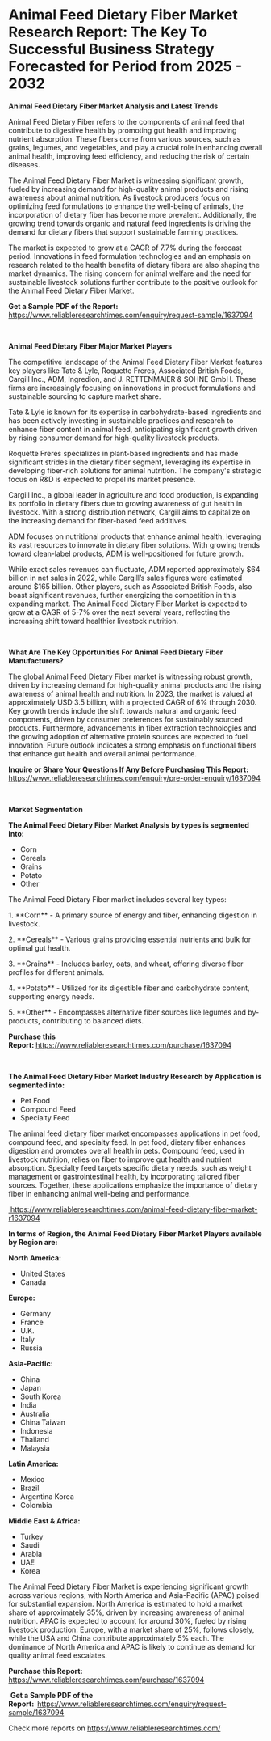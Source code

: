 <p><h1>Animal Feed Dietary Fiber Market Research Report: The Key To Successful Business Strategy Forecasted for Period from 2025 - 2032</h1></p><p><strong>Animal Feed Dietary Fiber Market Analysis and Latest Trends</strong></p>
<p><p>Animal Feed Dietary Fiber refers to the components of animal feed that contribute to digestive health by promoting gut health and improving nutrient absorption. These fibers come from various sources, such as grains, legumes, and vegetables, and play a crucial role in enhancing overall animal health, improving feed efficiency, and reducing the risk of certain diseases.</p><p>The Animal Feed Dietary Fiber Market is witnessing significant growth, fueled by increasing demand for high-quality animal products and rising awareness about animal nutrition. As livestock producers focus on optimizing feed formulations to enhance the well-being of animals, the incorporation of dietary fiber has become more prevalent. Additionally, the growing trend towards organic and natural feed ingredients is driving the demand for dietary fibers that support sustainable farming practices.</p><p>The market is expected to grow at a CAGR of 7.7% during the forecast period. Innovations in feed formulation technologies and an emphasis on research related to the health benefits of dietary fibers are also shaping the market dynamics. The rising concern for animal welfare and the need for sustainable livestock solutions further contribute to the positive outlook for the Animal Feed Dietary Fiber Market.</p></p>
<p><strong>Get a Sample PDF of the Report:&nbsp;</strong> <a href="https://www.reliableresearchtimes.com/enquiry/request-sample/1637094?utm_campaign=3293&utm_medium=2&utm_source=Github&utm_content=ia&utm_term=23032025&utm_id=animal-feed-dietary-fiber">https://www.reliableresearchtimes.com/enquiry/request-sample/1637094</a></p>
<p>&nbsp;</p>
<p><strong>Animal Feed Dietary Fiber Major Market Players</strong></p>
<p><p>The competitive landscape of the Animal Feed Dietary Fiber Market features key players like Tate & Lyle, Roquette Freres, Associated British Foods, Cargill Inc., ADM, Ingredion, and J. RETTENMAIER & SOHNE GmbH. These firms are increasingly focusing on innovations in product formulations and sustainable sourcing to capture market share.</p><p>Tate & Lyle is known for its expertise in carbohydrate-based ingredients and has been actively investing in sustainable practices and research to enhance fiber content in animal feed, anticipating significant growth driven by rising consumer demand for high-quality livestock products. </p><p>Roquette Freres specializes in plant-based ingredients and has made significant strides in the dietary fiber segment, leveraging its expertise in developing fiber-rich solutions for animal nutrition. The company's strategic focus on R&D is expected to propel its market presence.</p><p>Cargill Inc., a global leader in agriculture and food production, is expanding its portfolio in dietary fibers due to growing awareness of gut health in livestock. With a strong distribution network, Cargill aims to capitalize on the increasing demand for fiber-based feed additives.</p><p>ADM focuses on nutritional products that enhance animal health, leveraging its vast resources to innovate in dietary fiber solutions. With growing trends toward clean-label products, ADM is well-positioned for future growth.</p><p>While exact sales revenues can fluctuate, ADM reported approximately $64 billion in net sales in 2022, while Cargill’s sales figures were estimated around $165 billion. Other players, such as Associated British Foods, also boast significant revenues, further energizing the competition in this expanding market. The Animal Feed Dietary Fiber Market is expected to grow at a CAGR of 5-7% over the next several years, reflecting the increasing shift toward healthier livestock nutrition.</p></p>
<p>&nbsp;</p>
<p><strong>What Are The Key Opportunities For Animal Feed Dietary Fiber Manufacturers?</strong></p>
<p><p>The global Animal Feed Dietary Fiber market is witnessing robust growth, driven by increasing demand for high-quality animal products and the rising awareness of animal health and nutrition. In 2023, the market is valued at approximately USD 3.5 billion, with a projected CAGR of 6% through 2030. Key growth trends include the shift towards natural and organic feed components, driven by consumer preferences for sustainably sourced products. Furthermore, advancements in fiber extraction technologies and the growing adoption of alternative protein sources are expected to fuel innovation. Future outlook indicates a strong emphasis on functional fibers that enhance gut health and overall animal performance.</p></p>
<p><strong>Inquire or Share Your Questions If Any Before Purchasing This Report:</strong> <a href="https://www.reliableresearchtimes.com/enquiry/pre-order-enquiry/1637094?utm_campaign=3293&utm_medium=2&utm_source=Github&utm_content=ia&utm_term=23032025&utm_id=animal-feed-dietary-fiber">https://www.reliableresearchtimes.com/enquiry/pre-order-enquiry/1637094</a></p>
<p>&nbsp;</p>
<p><strong>Market Segmentation</strong></p>
<p><strong>The Animal Feed Dietary Fiber Market Analysis by types is segmented into:</strong></p>
<p><ul><li>Corn</li><li>Cereals</li><li>Grains</li><li>Potato</li><li>Other</li></ul></p>
<p><p>The Animal Feed Dietary Fiber market includes several key types: </p><p>1. **Corn** - A primary source of energy and fiber, enhancing digestion in livestock.</p><p>2. **Cereals** - Various grains providing essential nutrients and bulk for optimal gut health.</p><p>3. **Grains** - Includes barley, oats, and wheat, offering diverse fiber profiles for different animals.</p><p>4. **Potato** - Utilized for its digestible fiber and carbohydrate content, supporting energy needs.</p><p>5. **Other** - Encompasses alternative fiber sources like legumes and by-products, contributing to balanced diets.</p></p>
<p><strong>Purchase this Report:&nbsp;</strong><a href="https://www.reliableresearchtimes.com/purchase/1637094?utm_campaign=3293&utm_medium=2&utm_source=Github&utm_content=ia&utm_term=23032025&utm_id=animal-feed-dietary-fiber">https://www.reliableresearchtimes.com/purchase/1637094</a></p>
<p>&nbsp;</p>
<p><strong>The Animal Feed Dietary Fiber Market Industry Research by Application is segmented into:</strong></p>
<p><ul><li>Pet Food</li><li>Compound Feed</li><li>Specialty Feed</li></ul></p>
<p><p>The animal feed dietary fiber market encompasses applications in pet food, compound feed, and specialty feed. In pet food, dietary fiber enhances digestion and promotes overall health in pets. Compound feed, used in livestock nutrition, relies on fiber to improve gut health and nutrient absorption. Specialty feed targets specific dietary needs, such as weight management or gastrointestinal health, by incorporating tailored fiber sources. Together, these applications emphasize the importance of dietary fiber in enhancing animal well-being and performance.</p></p>
<p><a href="https://www.reliableresearchtimes.com/animal-feed-dietary-fiber-market-r1637094?utm_campaign=3293&utm_medium=2&utm_source=Github&utm_content=ia&utm_term=23032025&utm_id=animal-feed-dietary-fiber">&nbsp;https://www.reliableresearchtimes.com/animal-feed-dietary-fiber-market-r1637094</a></p>
<p><strong>In terms of Region, the Animal Feed Dietary Fiber Market Players available by Region are:</strong></p>
<p>
    <p> <strong> North America: </strong>
        <ul>
            <li>United States</li>
            <li>Canada</li>
        </ul>
        </p> 
    <p> <strong> Europe: </strong>
        <ul>
            <li>Germany</li>
            <li>France</li>
            <li>U.K.</li>
            <li>Italy</li>
            <li>Russia</li>
        </ul>
        </p> 
    <p> <strong> Asia-Pacific: </strong>
        <ul>
            <li>China</li>
            <li>Japan</li>
            <li>South Korea</li>
            <li>India</li>
            <li>Australia</li>
            <li>China Taiwan</li>
            <li>Indonesia</li>
            <li>Thailand</li>
            <li>Malaysia</li>
        </ul>
        </p> 
    <p> <strong> Latin America: </strong>
        <ul>
            <li>Mexico</li>
            <li>Brazil</li>
            <li>Argentina Korea</li>
            <li>Colombia</li>
        </ul>
        </p> 
    <p> <strong> Middle East & Africa: </strong>
        <ul>
            <li>Turkey</li>
            <li>Saudi</li>
            <li>Arabia</li>
            <li>UAE</li>
            <li>Korea</li>
        </ul>
    </p>
    </p>
<p><p>The Animal Feed Dietary Fiber Market is experiencing significant growth across various regions, with North America and Asia-Pacific (APAC) poised for substantial expansion. North America is estimated to hold a market share of approximately 35%, driven by increasing awareness of animal nutrition. APAC is expected to account for around 30%, fueled by rising livestock production. Europe, with a market share of 25%, follows closely, while the USA and China contribute approximately 5% each. The dominance of North America and APAC is likely to continue as demand for quality animal feed escalates.</p></p>
<p><strong>Purchase this Report: </strong><a href="https://www.reliableresearchtimes.com/purchase/1637094?utm_campaign=3293&utm_medium=2&utm_source=Github&utm_content=ia&utm_term=23032025&utm_id=animal-feed-dietary-fiber">https://www.reliableresearchtimes.com/purchase/1637094</a></p>
<p>&nbsp;<strong>Get a Sample PDF of the Report:&nbsp;&nbsp;</strong><a href="https://www.reliableresearchtimes.com/enquiry/request-sample/1637094?utm_campaign=3293&utm_medium=2&utm_source=Github&utm_content=ia&utm_term=23032025&utm_id=animal-feed-dietary-fiber">https://www.reliableresearchtimes.com/enquiry/request-sample/1637094</a></p>
<p><strong></strong></p>
<p>Check more reports on <a href="https://www.reliableresearchtimes.com/?utm_campaign=3293&utm_medium=2&utm_source=Github&utm_content=ia&utm_term=23032025&utm_id=animal-feed-dietary-fiber">https://www.reliableresearchtimes.com/</a></p>
